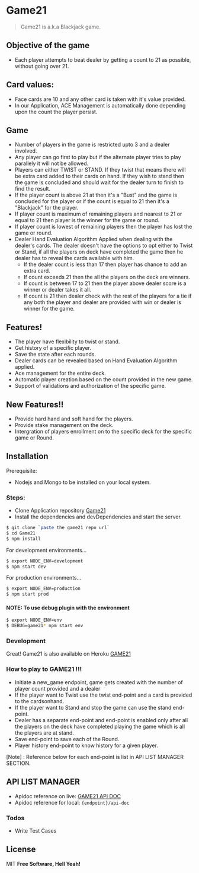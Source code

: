 # Game21
> Game21 is a.k.a Blackjack game.
## Objective of the game
- Each player attempts to beat dealer by getting a count to 21 as possible, without going over 21.
## Card values:
- Face cards are 10 and any other card is taken with it's value provided.
- In  our Application, ACE Management is automatically done depending upon the count the player persist.
## Game
- Number of players in the game is restricted upto 3 and a dealer involved.
- Any player can go first to play but if the alternate player tries to play parallely it will not be allowed.
- Players can either TWIST or STAND. If they twist that means there will be extra card added to their cards on hand. If they wish to stand then the game is concluded and should wait for the dealer turn to finish to find the result.
- If the player count is above 21 at then it's a "Bust" and the game is concluded for the player or if the count is equal to 21 then it's a "Blackjack" for the player.
- If player count is maximum of remaining players and nearest to 21 or equal to 21 then player is the winner for the game or round.
- If player count is lowest of remaining players then the player has lost the game or round.
-  Dealer Hand Evaluation Algorithm Applied when dealing with the dealer's cards. The dealer doesn't have the options to opt either to Twist or Stand, if all the players on deck have completed the game then he dealer has to reveal the cards available with him.
    - If the dealer count is less than 17 then player has chance to add an extra card.
    - If count exceeds 21 then the all the players on the deck are winners. 
    - If count is between 17 to 21 then the player above dealer score is a winner or dealer takes it all.
    - If count is 21 then dealer check with the rest of the players for a tie if any both the player and dealer are provided with win or dealer is winner for the game.

## Features!
-  The player have flexibility to twist or stand.
-  Get history of a specific player.
-  Save the state after each rounds.
-  Dealer cards can be revealed based on Hand Evaluation Algorithm applied.
-  Ace management for the entire deck.
-  Automatic player creation based on the count provided in the new game.
-  Support of validations and authorization of the specific game.

## New Features!!

  - Provide hard hand and soft hand for the players.
  - Provide stake management on the deck.
  - Intergration of players enrollment on to the specific deck for the specific game or Round.

## Installation

Prerequisite:
- Nodejs and Mongo to be installed on your local system.

### Steps:
- Clone Application repository [Game21](https://github.com/santosh279/Game21.git)
- Install the dependencies and devDependencies and start the server.
```sh
$ git clone `paste the game21 repo url`
$ cd Game21
$ npm install
```
For development environments...

```sh
$ export NODE_ENV=development
$ npm start dev
```

For production environments...

```sh
$ export NODE_ENV=production
$ npm start prod
```
#### NOTE: To use debug plugin with the environment
```sh
$ export NODE_ENV=env
$ DEBUG=game21* npm start env
```
### Development
 Great! Game21 is also available on Heroku [GAME21](https://game21jack.herokuapp.com/)
### How to play to GAME21 !!!
- Initiate a new_game endpoint, game gets created with the number of player count provided and a dealer
- If the player want to Twist use the twist end-point and a card is provided to the cardsonhand.
- If the player want to Stand and stop the game can use the stand end-point.
- Dealer has a separate end-point and end-point is enabled only after all the players on the deck have completed playing the game which is all the players are at stand.
- Save end-point to save each of the Round.
- Player history end-point to know history for a given player.

[Note] : Reference below for each end-point is list in API LIST MANAGER SECTION.
## API LIST MANAGER
-  Apidoc reference on live: [GAME21 API DOC](https://game21jack.herokuapp.com/api-doc/)
-  Apidoc reference for local: `{endpoint}/api-doc`

### Todos
 - Write Test Cases
 
License
----
MIT
**Free Software, Hell Yeah!**
